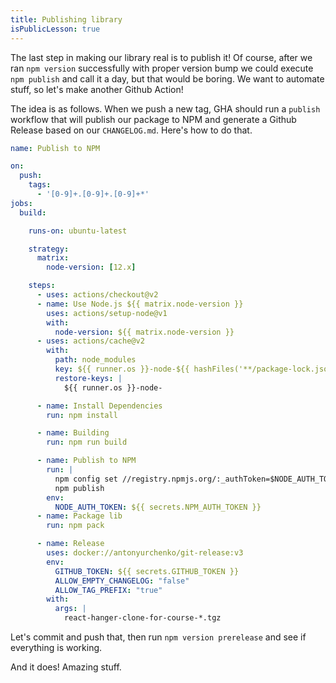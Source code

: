 ```yaml
---
title: Publishing library
isPublicLesson: true
---
```


The last step in making our library real is to publish it! Of course, after we ran `npm version` successfully with proper version bump we could execute `npm publish` and call it a day, but that would be boring. We want to automate stuff, so let's make another Github Action!

The idea is as follows. When we push a new tag, GHA should run a `publish` workflow that will publish our package to NPM and generate a Github Release based on our `CHANGELOG.md`. Here's how to do that.

```yaml
name: Publish to NPM

on:
  push:
    tags:
      - '[0-9]+.[0-9]+.[0-9]+*'
jobs:
  build:

    runs-on: ubuntu-latest

    strategy:
      matrix:
        node-version: [12.x]

    steps:
      - uses: actions/checkout@v2
      - name: Use Node.js ${{ matrix.node-version }}
        uses: actions/setup-node@v1
        with:
          node-version: ${{ matrix.node-version }}
      - uses: actions/cache@v2
        with:
          path: node_modules
          key: ${{ runner.os }}-node-${{ hashFiles('**/package-lock.json') }}
          restore-keys: |
            ${{ runner.os }}-node-

      - name: Install Dependencies
        run: npm install

      - name: Building
        run: npm run build

      - name: Publish to NPM
        run: |
          npm config set //registry.npmjs.org/:_authToken=$NODE_AUTH_TOKEN
          npm publish
        env:
          NODE_AUTH_TOKEN: ${{ secrets.NPM_AUTH_TOKEN }}
      - name: Package lib
        run: npm pack

      - name: Release
        uses: docker://antonyurchenko/git-release:v3
        env:
          GITHUB_TOKEN: ${{ secrets.GITHUB_TOKEN }}
          ALLOW_EMPTY_CHANGELOG: "false"
          ALLOW_TAG_PREFIX: "true"
        with:
          args: |
            react-hanger-clone-for-course-*.tgz
```

Let's commit and push that, then run `npm version prerelease` and see if everything is working.

And it does! Amazing stuff.

[comment]: <GM: are you going to do any sort of rounding up or conclusion?>
